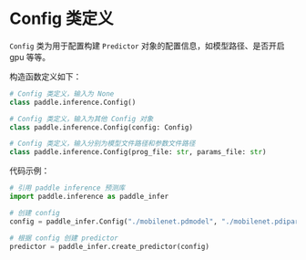 # Config 类定义

`Config` 类为用于配置构建 `Predictor` 对象的配置信息，如模型路径、是否开启 gpu 等等。

构造函数定义如下：

```python
# Config 类定义，输入为 None
class paddle.inference.Config()

# Config 类定义，输入为其他 Config 对象
class paddle.inference.Config(config: Config)

# Config 类定义，输入分别为模型文件路径和参数文件路径
class paddle.inference.Config(prog_file: str, params_file: str)
```

代码示例：

```python
# 引用 paddle inference 预测库
import paddle.inference as paddle_infer

# 创建 config
config = paddle_infer.Config("./mobilenet.pdmodel", "./mobilenet.pdiparams")

# 根据 config 创建 predictor
predictor = paddle_infer.create_predictor(config)
```
